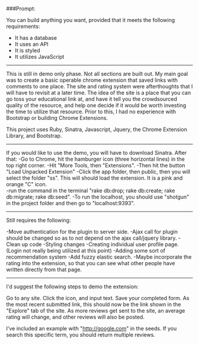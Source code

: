 ###Prompt:

You can build anything you want, provided that it meets the following requirements:

- It has a database
- It uses an API
- It is styled
- It utilizes JavaScript

*******

This is still in demo only phase. Not all sections are built out. My main goal was to create a basic operable chrome extension that saved links with comments to one place. The site and rating system were afterthoughts that I will have to revisit at a later time. The idea of the site is a place that you can go toss your educational link at, and have it tell you the crowdsourced quality of the resource, and help one decide if it would be worth investing the time to utilize that resource. Prior to this, I had no experience with Bootstrap or building Chrome Extensions.

This project uses Ruby, Sinatra, Javascript, Jquery, the Chrome Extension Library, and Bootstrap. 

*******
If you would like to use the demo, you will have to download Sinatra.  After that: 
-Go to Chrome, hit the hamburger icon (three horizontal lines) in the top right corner.
-Hit "More Tools, then "Extensions". 
-Then hit the button "Load Unpacked Extension" 
-Click the app folder, then public, then you will select the folder "ss".  This will should load the extension. It is a pink and orange "C" icon.  
-run the command in the terminal "rake db:drop; rake db:create; rake db:migrate; rake db:seed".
-To run the localhost, you should use "shotgun" in the project folder and then go to "localhost:9393".

*******

Still requires the following:

-Move authentication for the plugin to server side. 
-Ajax call for plugin should be changed so as to not depend on the ajax call/jquery library.
-Clean up code
-Styling changes
-Creating individual user profile page. (Login not really being utilized at this point)
-Adding some sort of recommendation system
-Add fuzzy elastic search.
-Maybe incorporate the rating into the extension, so that you can see what other people have written directly from that page.

******
I'd suggest the following steps to demo the extension:

Go to any site. Click the icon, and input text.  Save your completed form.  As the most recent submitted link, this should now be the link shown in the "Explore" tab of the site. As more reviews get sent to the site, an average rating will change, and other reviews will also be posted.

I've included an example with "http://google.com" in the seeds.  If you search this specific term, you should return multiple reviews.

